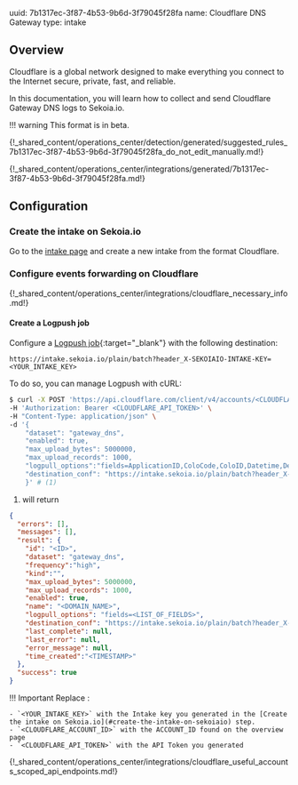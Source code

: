 uuid: 7b1317ec-3f87-4b53-9b6d-3f79045f28fa
name: Cloudflare DNS Gateway
type: intake

## Overview

Cloudflare is a global network designed to make everything you connect to the Internet secure, private, fast, and reliable.

In this documentation, you will learn how to collect and send Cloudflare Gateway DNS logs to Sekoia.io.

!!! warning
    This format is in beta.

{!_shared_content/operations_center/detection/generated/suggested_rules_7b1317ec-3f87-4b53-9b6d-3f79045f28fa_do_not_edit_manually.md!}

{!_shared_content/operations_center/integrations/generated/7b1317ec-3f87-4b53-9b6d-3f79045f28fa.md!}

## Configuration

### Create the intake on Sekoia.io

Go to the [intake page](https://app.sekoia.io/operations/intakes) and create a new intake from the format Cloudflare.

### Configure events forwarding on Cloudflare

{!_shared_content/operations_center/integrations/cloudflare_necessary_info.md!}

#### Create a Logpush job

Configure a [Logpush job](https://developers.cloudflare.com/logs/reference/logpush-api-configuration/){:target="_blank"} with the following destination:

`https://intake.sekoia.io/plain/batch?header_X-SEKOIAIO-INTAKE-KEY=<YOUR_INTAKE_KEY>`


To do so, you can manage Logpush with cURL:

```bash
$ curl -X POST 'https://api.cloudflare.com/client/v4/accounts/<CLOUDFLARE_ACCOUNT_ID>/logpush/jobs' \
-H 'Authorization: Bearer <CLOUDFLARE_API_TOKEN>' \
-H "Content-Type: application/json" \
-d '{
    "dataset": "gateway_dns",    
    "enabled": true,     
    "max_upload_bytes": 5000000,     
    "max_upload_records": 1000,
    "logpull_options":"fields=ApplicationID,ColoCode,ColoID,Datetime,DeviceID,DeviceName,DstIP,DstPort,Email,Location,LocationID,MatchedCategoryIDs,MatchedCategoryNames,Policy,PolicyID,Protocol,QueryCategoryIDs,QueryCategoryNames,QueryName,QueryNameReversed,QuerySize,QueryType,QueryTypeName,RCode,RData,ResolvedIPs,ResolverDecision,SrcIP,SrcPort,TimeZone,TimeZoneInferredMethod,UserID&timestamps=rfc3339",
    "destination_conf": "https://intake.sekoia.io/plain/batch?header_X-SEKOIAIO-INTAKE-KEY=<YOUR_INTAKE_KEY>"
    }' # (1)
```

1. will return
```json
{
  "errors": [],
  "messages": [],
  "result": {
    "id": "<ID>",
    "dataset": "gateway_dns",
    "frequency":"high",
    "kind":"", 
    "max_upload_bytes": 5000000,     
    "max_upload_records": 1000, 
    "enabled": true,
    "name": "<DOMAIN_NAME>",
    "logpull_options": "fields=<LIST_OF_FIELDS>",
    "destination_conf": "https://intake.sekoia.io/plain/batch?header_X-SEKOIAIO-INTAKE-KEY=<YOUR_INTAKE_KEY>",
    "last_complete": null,
    "last_error": null,
    "error_message": null,
    "time_created":"<TIMESTAMP>"
  },
  "success": true
}
```

!!! Important
    Replace :

    - `<YOUR_INTAKE_KEY>` with the Intake key you generated in the [Create the intake on Sekoia.io](#create-the-intake-on-sekoiaio) step.
    - `<CLOUDFLARE_ACCOUNT_ID>` with the ACCOUNT_ID found on the overview page
    - `<CLOUDFLARE_API_TOKEN>` with the API Token you generated

{!_shared_content/operations_center/integrations/cloudflare_useful_accounts_scoped_api_endpoints.md!}
